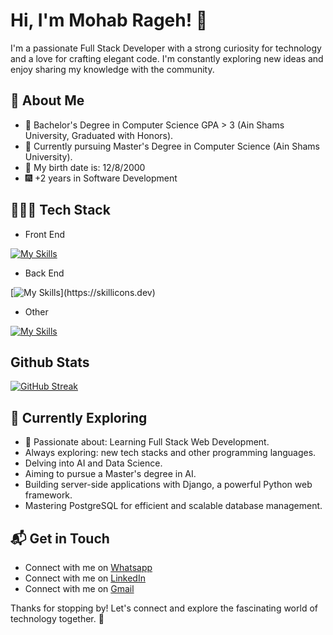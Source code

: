 # Hi, I'm Mohab Rageh! 👋


I'm a passionate Full Stack Developer with a strong curiosity for technology and a love for crafting elegant code. I'm constantly exploring new ideas and enjoy sharing my knowledge with the community.



## 🚀 About Me

- 🔭 Bachelor's Degree in Computer Science GPA > 3 (Ain Shams University, Graduated with Honors).
- 🔭 Currently pursuing Master's Degree in Computer Science (Ain Shams University).
- 📅 My birth date is: 12/8/2000
- 🎆 +2 years in Software Development 


## 👨🏻‍💻 Tech Stack
- Front End
  
[![My Skills](https://skillicons.dev/icons?i=html,css,js,ts,bootstrap,react,sass,redux,nextjs,tailwind,figma)](https://skillicons.dev)
- Back End

[![My Skills](https://skillicons.dev/icons?i=js,ts,nodejs,mongodb,postgres,expressjs,nestjs,prisma,)](https://skillicons.dev)
- Other

[![My Skills](https://skillicons.dev/icons?i=python,cpp,aws,jest,pnpm,redis)](https://skillicons.dev)

## Github Stats
[![GitHub Streak](https://streak-stats.demolab.com/?user=Mohab-Rageh&theme=dark)](https://git.io/streak-stats)

## 🌱 Currently Exploring

  - 🚀 Passionate about: Learning Full Stack Web Development.
  - Always exploring: new tech stacks and other programming languages.
  - Delving into AI and Data Science.
  - Aiming to pursue a Master's degree in AI.
  - Building server-side applications with Django, a powerful Python web framework.
  - Mastering PostgreSQL for efficient and scalable database management.


## 📬 Get in Touch

- Connect with me on [Whatsapp](https://wa.me/+201050930033)
- Connect with me on [LinkedIn](https://www.linkedin.com/in/mohab-rageh-090079275/)
- Connect with me on [Gmail](mailto:mohabrageh3@gmail.com)

Thanks for stopping by! Let's connect and explore the fascinating world of technology together. 🚀



<!--

Here are some ideas to get you started:

- 🔭 I’m currently working on ...
- 🌱 I’m currently learning ...
- 👯 I’m looking to collaborate on ...
- 🤔 I’m looking for help with ...
- 💬 Ask me about ...
- 📫 How to reach me: ...
- 😄 Pronouns: ...
- ⚡ Fun fact: ...
-->
